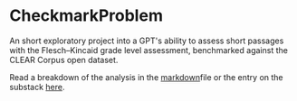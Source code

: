 # CheckmarkProblem
 
 An short exploratory project into a GPT's ability to assess short passages with the Flesch–Kincaid grade level assessment, benchmarked against the CLEAR Corpus open dataset.

 Read a breakdown of the analysis in the [markdown](https://github.com/Astramentis/CheckmarkProblem/blob/main/analysisMarkdown.html)file or the entry on the substack [here](https://wesleyh.substack.com/publish/post/135134451).